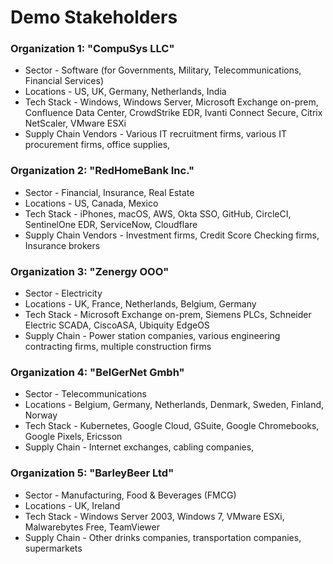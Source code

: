 # Demo Stakeholders

### Organization 1: "CompuSys LLC"
- Sector - Software (for Governments, Military, Telecommunications, Financial Services)
- Locations - US, UK, Germany, Netherlands, India
- Tech Stack - Windows, Windows Server, Microsoft Exchange on-prem, Confluence Data Center, CrowdStrike EDR, Ivanti Connect Secure, Citrix NetScaler, VMware ESXi
- Supply Chain Vendors - Various IT recruitment firms, various IT procurement firms, office supplies,

### Organization 2: "RedHomeBank Inc."
- Sector - Financial, Insurance, Real Estate
- Locations - US, Canada, Mexico
- Tech Stack - iPhones, macOS, AWS, Okta SSO, GitHub, CircleCI, SentinelOne EDR, ServiceNow, Cloudflare
- Supply Chain Vendors - Investment firms, Credit Score Checking firms, Insurance brokers

### Organization 3: "Zenergy OOO"
- Sector - Electricity
- Locations - UK, France, Netherlands, Belgium, Germany
- Tech Stack - Microsoft Exchange on-prem, Siemens PLCs, Schneider Electric SCADA, CiscoASA, Ubiquity EdgeOS
- Supply Chain - Power station companies, various engineering contracting firms, multiple construction firms

### Organization 4: "BelGerNet Gmbh"
- Sector - Telecommunications
- Locations - Belgium, Germany, Netherlands, Denmark, Sweden, Finland, Norway
- Tech Stack - Kubernetes, Google Cloud, GSuite, Google Chromebooks, Google Pixels, Ericsson 
- Supply Chain - Internet exchanges, cabling companies, 

### Organization 5: "BarleyBeer Ltd"
- Sector - Manufacturing, Food & Beverages (FMCG)
- Locations - UK, Ireland
- Tech Stack - Windows Server 2003, Windows 7, VMware ESXi, Malwarebytes Free, TeamViewer
- Supply Chain - Other drinks companies, transportation companies, supermarkets
